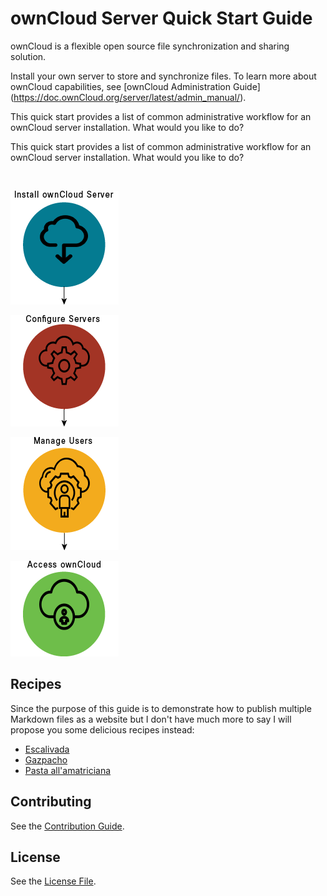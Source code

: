 # ownCloud Server Quick Start Guide
ownCloud is a flexible open source file synchronization  and sharing solution. 

Install your own server to store and synchronize files. To learn more about ownCloud capabilities, see [ownCloud Administration Guide] (https://doc.ownCloud.org/server/latest/admin_manual/).

This quick start provides a list of common administrative workflow for an ownCloud server installation. What would you like to do?


This quick start provides a list of common administrative workflow for an ownCloud server installation. What would you like to do?

<br>

[![Install ownCloud Server](./images/install.png)](install.md)

[![Configure ownCloud Servers](./images/configure.png)](servers.md)

[![Add User Accounts](./images/user.png)](user.md)

[![Access ownCloud Servers](./images/login.png)](access.md)


## Recipes

Since the purpose of this guide is to demonstrate how to publish multiple Markdown files as a website but I don't have much more to say I will propose you some delicious recipes instead:

* [Escalivada](./recipes/Escalivada.md)
* [Gazpacho](./recipes/Gazpacho.md)
* [Pasta all'amatriciana](./recipes/Pasta_all_amatriciana.md)

## Contributing

See the [Contribution Guide](./CONTRIBUTING.md).

## License

See the [License File](./LICENSE.md).
